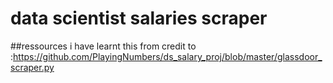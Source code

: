 # data scientist salaries scraper
##ressources
i have learnt this from
credit to :https://github.com/PlayingNumbers/ds_salary_proj/blob/master/glassdoor_scraper.py

